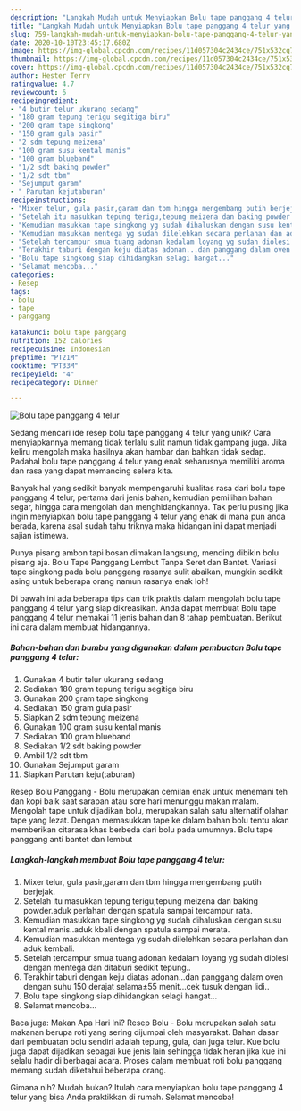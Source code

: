 ```yaml
---
description: "Langkah Mudah untuk Menyiapkan Bolu tape panggang 4 telur yang Enak"
title: "Langkah Mudah untuk Menyiapkan Bolu tape panggang 4 telur yang Enak"
slug: 759-langkah-mudah-untuk-menyiapkan-bolu-tape-panggang-4-telur-yang-enak
date: 2020-10-10T23:45:17.680Z
image: https://img-global.cpcdn.com/recipes/11d057304c2434ce/751x532cq70/bolu-tape-panggang-4-telur-foto-resep-utama.jpg
thumbnail: https://img-global.cpcdn.com/recipes/11d057304c2434ce/751x532cq70/bolu-tape-panggang-4-telur-foto-resep-utama.jpg
cover: https://img-global.cpcdn.com/recipes/11d057304c2434ce/751x532cq70/bolu-tape-panggang-4-telur-foto-resep-utama.jpg
author: Hester Terry
ratingvalue: 4.7
reviewcount: 6
recipeingredient:
- "4 butir telur ukurang sedang"
- "180 gram tepung terigu segitiga biru"
- "200 gram tape singkong"
- "150 gram gula pasir"
- "2 sdm tepung meizena"
- "100 gram susu kental manis"
- "100 gram blueband"
- "1/2 sdt baking powder"
- "1/2 sdt tbm"
- "Sejumput garam"
- " Parutan kejutaburan"
recipeinstructions:
- "Mixer telur, gula pasir,garam dan tbm hingga mengembang putih berjejak."
- "Setelah itu masukkan tepung terigu,tepung meizena dan baking powder.aduk perlahan dengan spatula sampai tercampur rata."
- "Kemudian masukkan tape singkong yg sudah dihaluskan dengan susu kental manis..aduk kbali dengan spatula sampai merata."
- "Kemudian masukkan mentega yg sudah dilelehkan secara perlahan dan aduk kembali."
- "Setelah tercampur smua tuang adonan kedalam loyang yg sudah diolesi dengan mentega dan ditaburi sedikit tepung.."
- "Terakhir taburi dengan keju diatas adonan...dan panggang dalam oven dengan suhu 150 derajat selama±55 menit...cek tusuk dengan lidi.."
- "Bolu tape singkong siap dihidangkan selagi hangat..."
- "Selamat mencoba..."
categories:
- Resep
tags:
- bolu
- tape
- panggang

katakunci: bolu tape panggang 
nutrition: 152 calories
recipecuisine: Indonesian
preptime: "PT21M"
cooktime: "PT33M"
recipeyield: "4"
recipecategory: Dinner

---
```



![Bolu tape panggang 4 telur](https://img-global.cpcdn.com/recipes/11d057304c2434ce/751x532cq70/bolu-tape-panggang-4-telur-foto-resep-utama.jpg)

Sedang mencari ide resep bolu tape panggang 4 telur yang unik? Cara menyiapkannya memang tidak terlalu sulit namun tidak gampang juga. Jika keliru mengolah maka hasilnya akan hambar dan bahkan tidak sedap. Padahal bolu tape panggang 4 telur yang enak seharusnya memiliki aroma dan rasa yang dapat memancing selera kita.

Banyak hal yang sedikit banyak mempengaruhi kualitas rasa dari bolu tape panggang 4 telur, pertama dari jenis bahan, kemudian pemilihan bahan segar, hingga cara mengolah dan menghidangkannya. Tak perlu pusing jika ingin menyiapkan bolu tape panggang 4 telur yang enak di mana pun anda berada, karena asal sudah tahu triknya maka hidangan ini dapat menjadi sajian istimewa.

Punya pisang ambon tapi bosan dimakan langsung, mending dibikin bolu pisang aja. Bolu Tape Panggang Lembut Tanpa Seret dan Bantet. Variasi tape singkong pada bolu panggang rasanya sulit abaikan, mungkin sedikit asing untuk beberapa orang namun rasanya enak loh!


Di bawah ini ada beberapa tips dan trik praktis dalam mengolah bolu tape panggang 4 telur yang siap dikreasikan. Anda dapat membuat Bolu tape panggang 4 telur memakai 11 jenis bahan dan 8 tahap pembuatan. Berikut ini cara dalam membuat hidangannya.

<!--inarticleads1-->

##### Bahan-bahan dan bumbu yang digunakan dalam pembuatan Bolu tape panggang 4 telur:

1. Gunakan 4 butir telur ukurang sedang
1. Sediakan 180 gram tepung terigu segitiga biru
1. Gunakan 200 gram tape singkong
1. Sediakan 150 gram gula pasir
1. Siapkan 2 sdm tepung meizena
1. Gunakan 100 gram susu kental manis
1. Sediakan 100 gram blueband
1. Sediakan 1/2 sdt baking powder
1. Ambil 1/2 sdt tbm
1. Gunakan Sejumput garam
1. Siapkan  Parutan keju(taburan)


Resep Bolu Panggang - Bolu merupakan cemilan enak untuk menemani teh dan kopi baik saat sarapan atau sore hari menunggu makan malam. Mengolah tape untuk dijadikan bolu, merupakan salah satu alternatif olahan tape yang lezat. Dengan memasukkan tape ke dalam bahan bolu tentu akan memberikan citarasa khas berbeda dari bolu pada umumnya. Bolu tape panggang anti bantet dan lembut 

<!--inarticleads2-->

##### Langkah-langkah membuat Bolu tape panggang 4 telur:

1. Mixer telur, gula pasir,garam dan tbm hingga mengembang putih berjejak.
1. Setelah itu masukkan tepung terigu,tepung meizena dan baking powder.aduk perlahan dengan spatula sampai tercampur rata.
1. Kemudian masukkan tape singkong yg sudah dihaluskan dengan susu kental manis..aduk kbali dengan spatula sampai merata.
1. Kemudian masukkan mentega yg sudah dilelehkan secara perlahan dan aduk kembali.
1. Setelah tercampur smua tuang adonan kedalam loyang yg sudah diolesi dengan mentega dan ditaburi sedikit tepung..
1. Terakhir taburi dengan keju diatas adonan...dan panggang dalam oven dengan suhu 150 derajat selama±55 menit...cek tusuk dengan lidi..
1. Bolu tape singkong siap dihidangkan selagi hangat...
1. Selamat mencoba...


Baca juga: Makan Apa Hari Ini? Resep Bolu - Bolu merupakan salah satu makanan berupa roti yang sering dijumpai oleh masyarakat. Bahan dasar dari pembuatan bolu sendiri adalah tepung, gula, dan juga telur. Kue bolu juga dapat dijadikan sebagai kue jenis lain sehingga tidak heran jika kue ini selalu hadir di berbagai acara. Proses dalam membuat roti bolu panggang memang sudah diketahui beberapa orang. 

Gimana nih? Mudah bukan? Itulah cara menyiapkan bolu tape panggang 4 telur yang bisa Anda praktikkan di rumah. Selamat mencoba!
